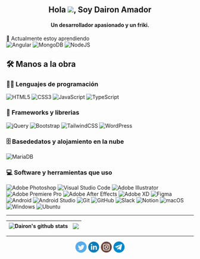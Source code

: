 <h2 align="center">Hola <img src="https://media.giphy.com/media/hvRJCLFzcasrR4ia7z/giphy.gif" width="28">, Soy Dairon Amador</h2>
<h4 align="center">Un desarrollador apasionado y un friki.</h4>


🌱 Actualmente estoy aprendiendo <br>
![Angular](https://img.shields.io/badge/angular-%23DD0031.svg?style=for-the-badge&logo=angular&logoColor=white) ![MongoDB](https://img.shields.io/badge/MongoDB-%234ea94b.svg?style=for-the-badge&logo=mongodb&logoColor=white) ![NodeJS](https://img.shields.io/badge/node.js-6DA55F?style=for-the-badge&logo=node.js&logoColor=white)




<!-- 
<p align="left"> <img src="https://komarev.com/ghpvc/?username=Prince-Mendiratta" alt="Prince" /> </p>
-->

## 🛠️ Manos a la obra

### 👨‍💻 Lenguajes de programación


![HTML5](https://img.shields.io/badge/html5-%23E34F26.svg?style=for-the-badge&logo=html5&logoColor=white)
![CSS3](https://img.shields.io/badge/css3-%231572B6.svg?style=for-the-badge&logo=css3&logoColor=white)
![JavaScript](https://img.shields.io/badge/javascript-%23323330.svg?style=for-the-badge&logo=javascript&logoColor=%23F7DF1E)
![TypeScript](https://img.shields.io/badge/typescript-%23007ACC.svg?style=for-the-badge&logo=typescript&logoColor=white)



    


### 🧰 Frameworks y librerias


![jQuery](https://img.shields.io/badge/jquery-%230769AD.svg?style=for-the-badge&logo=jquery&logoColor=white)
![Bootstrap](https://img.shields.io/badge/bootstrap-%23563D7C.svg?style=for-the-badge&logo=bootstrap&logoColor=white)
![TailwindCSS](https://img.shields.io/badge/Tailwind_CSS-38B2AC?style=for-the-badge&logo=tailwind-css&logoColor=white)
![WordPress](https://img.shields.io/badge/WordPress-%23117AC9.svg?style=for-the-badge&logo=WordPress&logoColor=white)

### 🗄️ Basededatos y alojamiento en la nube

![MariaDB](https://img.shields.io/badge/MariaDB-003545?style=for-the-badge&logo=mariadb&logoColor=white)

### 💻 Software y herramientas que uso
![Adobe Photoshop](https://img.shields.io/badge/adobe%20photoshop-%2331A8FF.svg?style=for-the-badge&logo=adobe%20photoshop&logoColor=white)
![Visual Studio Code](https://img.shields.io/badge/Visual%20Studio%20Code-0078d7.svg?style=for-the-badge&logo=visual-studio-code&logoColor=white)
![Adobe Illustrator](https://img.shields.io/badge/adobe%20illustrator-%23FF9A00.svg?style=for-the-badge&logo=adobe%20illustrator&logoColor=white)
![Adobe Premiere Pro](https://img.shields.io/badge/Adobe%20Premiere%20Pro-9999FF.svg?style=for-the-badge&logo=Adobe%20Premiere%20Pro&logoColor=white)
![Adobe After Effects](https://img.shields.io/badge/Adobe%20After%20Effects-9999FF.svg?style=for-the-badge&logo=Adobe%20After%20Effects&logoColor=white)
![Adobe XD](https://img.shields.io/badge/Adobe%20XD-470137?style=for-the-badge&logo=Adobe%20XD&logoColor=#FF61F6)
![Figma](https://img.shields.io/badge/figma-%23F24E1E.svg?style=for-the-badge&logo=figma&logoColor=white)
![Android](https://img.shields.io/badge/Android-3DDC84?style=for-the-badge&logo=android&logoColor=white)
![Android Studio](https://img.shields.io/badge/Android%20Studio-3DDC84.svg?style=for-the-badge&logo=android-studio&logoColor=white)
![Git](https://img.shields.io/badge/git-%23F05033.svg?style=for-the-badge&logo=git&logoColor=white)
![GitHub](https://img.shields.io/badge/github-%23121011.svg?style=for-the-badge&logo=github&logoColor=white)
![Slack](https://img.shields.io/badge/Slack-4A154B?style=for-the-badge&logo=slack&logoColor=white)
![Notion](https://img.shields.io/badge/Notion-%23000000.svg?style=for-the-badge&logo=notion&logoColor=white)
![macOS](https://img.shields.io/badge/mac%20os-000000?style=for-the-badge&logo=macos&logoColor=F0F0F0)![Windows](https://img.shields.io/badge/Windows-0078D6?style=for-the-badge&logo=windows&logoColor=white)
![Ubuntu](https://img.shields.io/badge/Ubuntu-E95420?style=for-the-badge&logo=ubuntu&logoColor=white)




<hr />

| <img align="center" src="https://github-readme-stats.vercel.app/api?username=daironamador&show_icons=true&count_private=true&theme=react&&hide_border=tru&bg_color=1F222E&title_color=F85D7F&icon_color=F8D866&include_all_commits=true&cache_seconds=86400" alt="Dairon's github stats" /> | <img align="center" src="https://github-readme-stats.vercel.app/api/top-langs/?username=daironamador&langs_count=8&layout=compact&theme=react&hide_border=true&bg_color=1F222E&title_color=F85D7F&icon_color=F8D866&hide=C" /> |
| ------------- | ------------- |

<hr />

<p align="center">
    <a href="https://twitter.com/daironamador" target="blank"><img align="center" src="https://raw.githubusercontent.com/Prince-Mendiratta/Prince-Mendiratta/main/assets/twitter.svg" alt="Dairon-Amador" height="30" width="30" /></a>
    <a href="https://www.linkedin.com/in/daironamador" target="blank"><img align="center" src="https://raw.githubusercontent.com/Prince-Mendiratta/Prince-Mendiratta/main/assets/linkedin.svg" alt="Dairon-Amador" height="30" width="30" /></a>
    <a href="https://instagram.com/daironamador" target="blank"><img align="center" src="https://raw.githubusercontent.com/Prince-Mendiratta/Prince-Mendiratta/main/assets/instagram.svg" alt="daironamador" height="30" width="30" /></a>
    <a href="https://telegram.dog/daironaamdor" target="blank"><img align="center" src="https://raw.githubusercontent.com/Prince-Mendiratta/Prince-Mendiratta/main/assets/telegram.svg" alt="daironamador" height="30" width="30" /></a>
</p>
